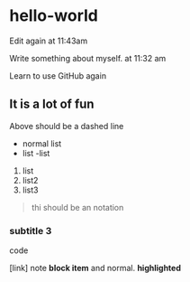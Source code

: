# hello-world

Edit again at 11:43am

Write something about myself. at 11:32 am

Learn to use GitHub again

It is a lot of fun
----

Above should be a dashed line
- normal list
- list 
 -list
1. list
2. list2
3. list3
> thi should be an notation
### subtitle 3
code

[link] note
**block item** 
and normal.
__highlighted__
